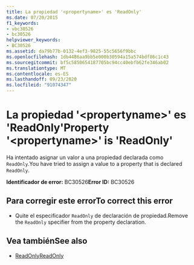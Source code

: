 ```yaml
---
title: La propiedad '<propertyname>' es 'ReadOnly'
ms.date: 07/20/2015
f1_keywords:
- vbc30526
- bc30526
helpviewer_keywords:
- BC30526
ms.assetid: da79b77b-0132-4ef3-9825-55c5656f9bbc
ms.openlocfilehash: 1db4486aa9bb5e000b30594a15a574bdf86c1c43
ms.sourcegitcommit: bf5c5850654187705bc94cc40ebfb62fe346ab02
ms.translationtype: MT
ms.contentlocale: es-ES
ms.lasthandoff: 09/23/2020
ms.locfileid: "91074347"
---
```

# <a name="property-propertyname-is-readonly"></a><span data-ttu-id="126a7-102">La propiedad '\<propertyname>' es 'ReadOnly'</span><span class="sxs-lookup"><span data-stu-id="126a7-102">Property '\<propertyname>' is 'ReadOnly'</span></span>

<span data-ttu-id="126a7-103">Ha intentado asignar un valor a una propiedad declarada como `ReadOnly`.</span><span class="sxs-lookup"><span data-stu-id="126a7-103">You have tried to assign a value to a property that is declared `ReadOnly`.</span></span>  
  
 <span data-ttu-id="126a7-104">**Identificador de error:** BC30526</span><span class="sxs-lookup"><span data-stu-id="126a7-104">**Error ID:** BC30526</span></span>  
  
## <a name="to-correct-this-error"></a><span data-ttu-id="126a7-105">Para corregir este error</span><span class="sxs-lookup"><span data-stu-id="126a7-105">To correct this error</span></span>  
  
- <span data-ttu-id="126a7-106">Quite el especificador `ReadOnly` de declaración de propiedad.</span><span class="sxs-lookup"><span data-stu-id="126a7-106">Remove the `ReadOnly` specifier from the property declaration.</span></span>  
  
## <a name="see-also"></a><span data-ttu-id="126a7-107">Vea también</span><span class="sxs-lookup"><span data-stu-id="126a7-107">See also</span></span>

- [<span data-ttu-id="126a7-108">ReadOnly</span><span class="sxs-lookup"><span data-stu-id="126a7-108">ReadOnly</span></span>](../language-reference/modifiers/readonly.md)
